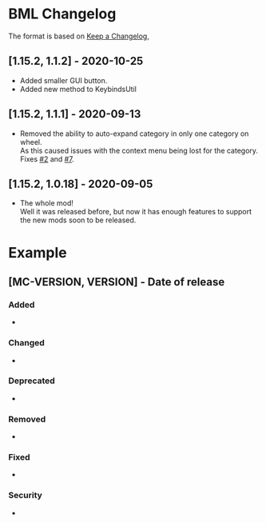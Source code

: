 # BML Changelog
The format is based on [Keep a Changelog](https://keepachangelog.com/en/1.0.0/),

## [1.15.2, 1.1.2] - 2020-10-25
- Added smaller GUI button.
- Added new method to KeybindsUtil

## [1.15.2, 1.1.1] - 2020-09-13
- Removed the ability to auto-expand category in only one category on wheel.  
As this caused issues with the context menu being lost for the category.  
Fixes [#2](https://github.com/Crimix/bml/issues/2) and [#7](https://github.com/Crimix/warp-radial/issues/7).

## [1.15.2, 1.0.18] - 2020-09-05
- The whole mod!  
Well it was released before, but now it has enough features to support the new mods soon to be released.

# Example
## [MC-VERSION, VERSION] - Date of release
### Added
- 
### Changed
- 
### Deprecated
- 
### Removed
- 
### Fixed
- 
### Security
- 
